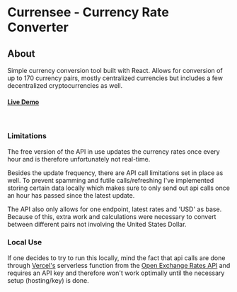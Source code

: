 # Currensee - Currency Rate Converter

## About

Simple currency conversion tool built with React. Allows for conversion of up to 170 currency pairs, mostly centralized currencies but includes a few decentralized cryptocurrencies as well.
#### [Live Demo](https://currensee.vercel.app/)
<br/>

### Limitations

The free version of the API in use updates the currency rates once every hour and is therefore unfortunately not real-time. 

Besides the update frequency, there are API call limitations set in place as well. To prevent spamming and futile calls/refreshing I've implemented storing certain data locally which makes sure to only send out api calls once an hour has passed since the latest update. 

The API also only allows for one endpoint, latest rates and 'USD' as base. Because of this, extra work and calculations were necessary to convert between different pairs not involving the United States Dollar.

### Local Use

If one decides to try to run this locally, mind the fact that api calls are done through [Vercel's](https://vercel.com/) serverless function from the [Open Exchange Rates API](https://openexchangerates.org/) and requires an API key and therefore won't work optimally until the necessary setup (hosting/key) is done.